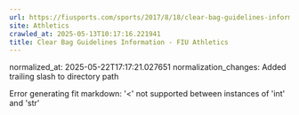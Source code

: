 ```yaml
---
url: https://fiusports.com/sports/2017/8/18/clear-bag-guidelines-information/
site: Athletics
crawled_at: 2025-05-13T10:17:16.221941
title: Clear Bag Guidelines Information - FIU Athletics
---
```

normalized_at: 2025-05-22T17:17:21.027651
normalization_changes: Added trailing slash to directory path

Error generating fit markdown: '<' not supported between instances of 'int' and 'str'